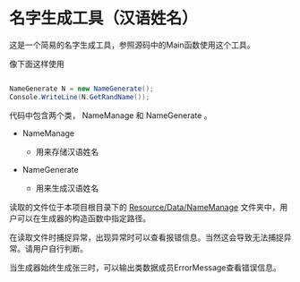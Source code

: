 # 名字生成工具（汉语姓名）

这是一个简易的名字生成工具，参照源码中的Main函数使用这个工具。

像下面这样使用

```c# 

NameGenerate N = new NameGenerate();
Console.WriteLine(N.GetRandName());

```

代码中包含两个类， NameManage 和 NameGenerate 。

- NameManage
    
    - 用来存储汉语姓名

- NameGenerate

    - 用来生成汉语姓名
    
读取的文件位于本项目根目录下的 [Resource/Data/NameManage](https://github.com/Liuary/GameBuildTools/tree/master/Resource/Data/NameManage) 文件夹中，用户可以在生成器的构造函数中指定路径。

在读取文件时捕捉异常，出现异常时可以查看报错信息。当然这会导致无法捕捉异常。请用户自行判断。

当生成器始终生成张三时，可以输出类数据成员ErrorMessage查看错误信息。
